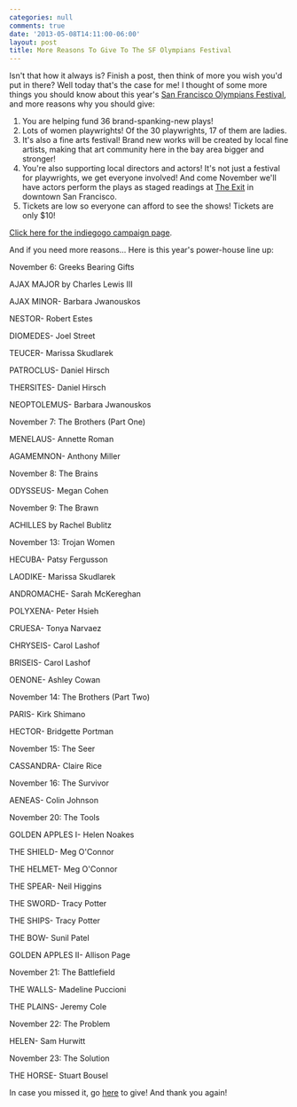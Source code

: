 ```yaml
---
categories: null
comments: true
date: '2013-05-08T14:11:00-06:00'
layout: post
title: More Reasons To Give To The SF Olympians Festival
---
```


Isn't that how it always is? Finish a post, then think of more you wish you'd put in there? Well today that's the case for me! I thought of some more things you should know about this year's [San Francisco Olympians Festival](https://www.facebook.com/pages/San-Francisco-Olympians-Festival/282661841972?ref=stream&hc_location=stream), and more reasons why you should give:

1. You are helping fund 36 brand-spanking-new plays!
2. Lots of women playwrights! Of the 30 playwrights, 17 of them are ladies.
3. It's also a fine arts festival! Brand new works will be created by local fine artists, making that art community here in the bay area bigger and stronger!
4. You're also supporting local directors and actors! It's not just a festival for playwrights, we get everyone involved! And come November we'll have actors perform the plays as staged readings at [The Exit](http://www.theexit.org/) in downtown San Francisco.
5. Tickets are low so everyone can afford to see the shows! Tickets are only $10!

[Click here for the indiegogo campaign page](http://www.indiegogo.com/projects/san-francisco-olympians-festival-iv-trojan-requiem?c=home).

And if you need more reasons... Here is this year's power-house line up:

November 6: Greeks Bearing Gifts

AJAX MAJOR by Charles Lewis III

AJAX MINOR- Barbara Jwanouskos

NESTOR- Robert Estes

DIOMEDES- Joel Street

TEUCER- Marissa Skudlarek

PATROCLUS- Daniel Hirsch

THERSITES- Daniel Hirsch

NEOPTOLEMUS- Barbara Jwanouskos

November 7: The Brothers (Part One)

MENELAUS- Annette Roman

AGAMEMNON- Anthony Miller 

November 8: The Brains

ODYSSEUS- Megan Cohen

November 9: The Brawn

ACHILLES by Rachel Bublitz

November 13: Trojan Women

HECUBA- Patsy Fergusson

LAODIKE- Marissa Skudlarek

ANDROMACHE- Sarah McKereghan

POLYXENA- Peter Hsieh

CRUESA- Tonya Narvaez

CHRYSEIS- Carol Lashof

BRISEIS- Carol Lashof

OENONE- Ashley Cowan 

November 14: The Brothers (Part Two)

PARIS- Kirk Shimano

HECTOR- Bridgette Portman

November 15: The Seer

CASSANDRA- Claire Rice 

November 16: The Survivor

AENEAS- Colin Johnson

November 20: The Tools

GOLDEN APPLES I- Helen Noakes

THE SHIELD- Meg O'Connor

THE HELMET- Meg O'Connor

THE SPEAR- Neil Higgins

THE SWORD- Tracy Potter

THE SHIPS- Tracy Potter

THE BOW- Sunil Patel

GOLDEN APPLES II- Allison Page 

November 21: The Battlefield

THE WALLS- Madeline Puccioni

THE PLAINS- Jeremy Cole

November 22: The Problem 

HELEN- Sam Hurwitt

November 23: The Solution

THE HORSE- Stuart Bousel

In case you missed it, go [here](http://www.indiegogo.com/projects/san-francisco-olympians-festival-iv-trojan-requiem?c=home) to give! And thank you again!
